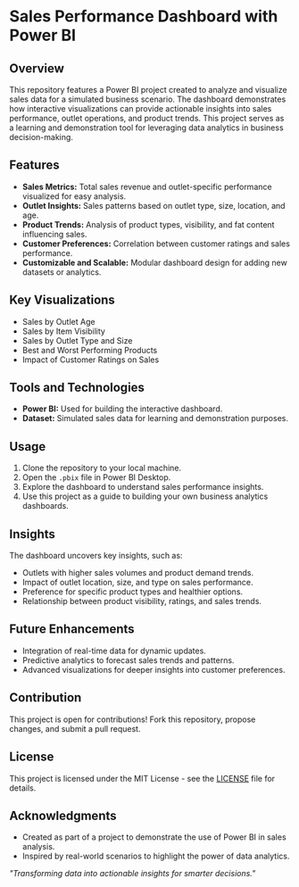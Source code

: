 # Sales Performance Dashboard with Power BI  

## Overview  
This repository features a Power BI project created to analyze and visualize sales data for a simulated business scenario. The dashboard demonstrates how interactive visualizations can provide actionable insights into sales performance, outlet operations, and product trends. This project serves as a learning and demonstration tool for leveraging data analytics in business decision-making.  

## Features  
- **Sales Metrics:** Total sales revenue and outlet-specific performance visualized for easy analysis.  
- **Outlet Insights:** Sales patterns based on outlet type, size, location, and age.  
- **Product Trends:** Analysis of product types, visibility, and fat content influencing sales.  
- **Customer Preferences:** Correlation between customer ratings and sales performance.  
- **Customizable and Scalable:** Modular dashboard design for adding new datasets or analytics.  

## Key Visualizations  
- Sales by Outlet Age  
- Sales by Item Visibility  
- Sales by Outlet Type and Size  
- Best and Worst Performing Products  
- Impact of Customer Ratings on Sales  

## Tools and Technologies  
- **Power BI:** Used for building the interactive dashboard.  
- **Dataset:** Simulated sales data for learning and demonstration purposes.  

## Usage  
1. Clone the repository to your local machine.  
2. Open the `.pbix` file in Power BI Desktop.  
3. Explore the dashboard to understand sales performance insights.  
4. Use this project as a guide to building your own business analytics dashboards.  

## Insights  
The dashboard uncovers key insights, such as:  
- Outlets with higher sales volumes and product demand trends.  
- Impact of outlet location, size, and type on sales performance.  
- Preference for specific product types and healthier options.  
- Relationship between product visibility, ratings, and sales trends.  

## Future Enhancements  
- Integration of real-time data for dynamic updates.  
- Predictive analytics to forecast sales trends and patterns.  
- Advanced visualizations for deeper insights into customer preferences.  

## Contribution  
This project is open for contributions! Fork this repository, propose changes, and submit a pull request.  

## License  
This project is licensed under the MIT License - see the [LICENSE](LICENSE) file for details.  

## Acknowledgments  
- Created as part of a project to demonstrate the use of Power BI in sales analysis.  
- Inspired by real-world scenarios to highlight the power of data analytics.  

*"Transforming data into actionable insights for smarter decisions."*
